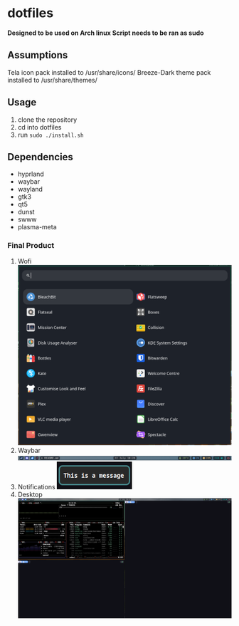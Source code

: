 # dotfiles

**Designed to be used on Arch linux
Script needs to be ran as sudo**

## Assumptions
Tela icon pack installed to /usr/share/icons/
Breeze-Dark theme pack installed to /usr/share/themes/


## Usage

1. clone the repository
2. cd into dotfiles
3. run `sudo ./install.sh`

## Dependencies
- hyprland
- waybar
- wayland
- gtk3
- qt5
- dunst
- swww
- plasma-meta

### Final Product

1. Wofi
![wofi](images/wofi.png)
2. Waybar
![waybar](images/waybar.png)
3. Notifications
![dunst](images/dunst.png)
4. Desktop
![hyprland](images/hyprland.png)




